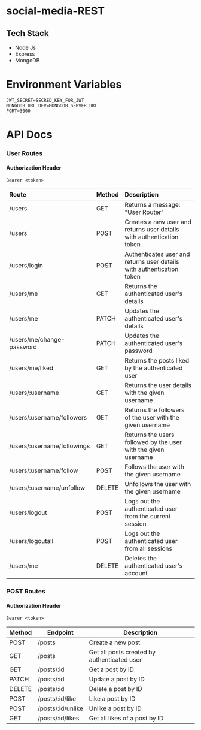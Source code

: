 # social-media-REST

## Tech Stack
- Node Js
- Express
- MongoDB
# Environment Variables
```
JWT_SECRET=SECRED_KEY_FOR_JWT
MONGODB_URL_DEV=MONGODB_SERVER_URL
PORT=3000
```
# API Docs
### User Routes
#### Authorization Header
`Bearer <token>`

| Route | Method | Description |
| :--- | :--- | :--- |
| /users | GET | Returns a message: "User Router" |
| /users | POST | Creates a new user and returns user details with authentication token |
| /users/login | POST | Authenticates user and returns user details with authentication token |
| /users/me | GET | Returns the authenticated user's details |
| /users/me | PATCH | Updates the authenticated user's details |
| /users/me/change-password | PATCH | Updates the authenticated user's password |
| /users/me/liked | GET | Returns the posts liked by the authenticated user |
| /users/:username | GET | Returns the user details with the given username |
| /users/:username/followers | GET | Returns the followers of the user with the given username |
| /users/:username/followings | GET | Returns the users followed by the user with the given username |
| /users/:username/follow | POST | Follows the user with the given username |
| /users/:username/unfollow | DELETE | Unfollows the user with the given username |
| /users/logout | POST | Logs out the authenticated user from the current session |
| /users/logoutall | POST | Logs out the authenticated user from all sessions |
| /users/me | DELETE | Deletes the authenticated user's account |


### POST Routes
#### Authorization Header
`Bearer <token>`

| Method | Endpoint             | Description                                 |
| ------ | --------------------| --------------------------------------------|
| POST   | /posts               | Create a new post                            |
| GET    | /posts               | Get all posts created by authenticated user |
| GET    | /posts/:id           | Get a post by ID                             |
| PATCH  | /posts/:id           | Update a post by ID                          |
| DELETE | /posts/:id           | Delete a post by ID                          |
| POST   | /posts/:id/like      | Like a post by ID                            |
| POST   | /posts/:id/unlike    | Unlike a post by ID                          |
| GET    | /posts/:id/likes     | Get all likes of a post by ID                |



  
